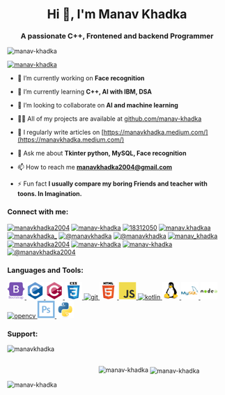 <h1 align="center">Hi 👋, I'm Manav Khadka</h1>
<h3 align="center">A passionate C++, Frontened and backend Programmer</h3>

<p align="left"> <img src="https://komarev.com/ghpvc/?username=manav-khadka&label=Profile%20views&color=0e75b6&style=flat" alt="manav-khadka" /> </p>

<p align="left"> <a href="https://github.com/ryo-ma/github-profile-trophy"><img src="https://github-profile-trophy.vercel.app/?username=manav-khadka" alt="manav-khadka" /></a> </p>

- 🔭 I’m currently working on **Face recognition**

- 🌱 I’m currently learning **C++, AI with IBM, DSA**

- 👯 I’m looking to collaborate on **AI and machine learning**

- 👨‍💻 All of my projects are available at [github.com/manav-khadka](github.com/manav-khadka)

- 📝 I regularly write articles on [https://manavkhadka.medium.com/](https://manavkhadka.medium.com/)

- 💬 Ask me about **Tkinter python, MySQL, Face recognition**

- 📫 How to reach me **manavkhadka2004@gmail.com**

- ⚡ Fun fact **I usually compare my boring Friends and teacher with toons. In Imagination.**

<h3 align="left">Connect with me:</h3>
<p align="left">
<a href="https://twitter.com/manavkhadka2004" target="blank"><img align="center" src="https://raw.githubusercontent.com/rahuldkjain/github-profile-readme-generator/master/src/images/icons/Social/twitter.svg" alt="manavkhadka2004" height="30" width="40" /></a>
<a href="https://linkedin.com/in/manav-khadka" target="blank"><img align="center" src="https://raw.githubusercontent.com/rahuldkjain/github-profile-readme-generator/master/src/images/icons/Social/linked-in-alt.svg" alt="manav-khadka" height="30" width="40" /></a>
<a href="https://stackoverflow.com/users/18312050" target="blank"><img align="center" src="https://raw.githubusercontent.com/rahuldkjain/github-profile-readme-generator/master/src/images/icons/Social/stack-overflow.svg" alt="18312050" height="30" width="40" /></a>
<a href="https://fb.com/manav.khadkaa" target="blank"><img align="center" src="https://raw.githubusercontent.com/rahuldkjain/github-profile-readme-generator/master/src/images/icons/Social/facebook.svg" alt="manav.khadkaa" height="30" width="40" /></a>
<a href="https://instagram.com/manavkhadka_" target="blank"><img align="center" src="https://raw.githubusercontent.com/rahuldkjain/github-profile-readme-generator/master/src/images/icons/Social/instagram.svg" alt="manavkhadka_" height="30" width="40" /></a>
<a href="https://hashnode.com/@manavkhadka" target="blank"><img align="center" src="https://raw.githubusercontent.com/rahuldkjain/github-profile-readme-generator/master/src/images/icons/Social/hashnode.svg" alt="@manavkhadka" height="30" width="40" /></a>
<a href="https://medium.com/@manavkhadka" target="blank"><img align="center" src="https://raw.githubusercontent.com/rahuldkjain/github-profile-readme-generator/master/src/images/icons/Social/medium.svg" alt="@manavkhadka" height="30" width="40" /></a>
<a href="https://www.codechef.com/users/manav_khadka" target="blank"><img align="center" src="https://cdn.jsdelivr.net/npm/simple-icons@3.1.0/icons/codechef.svg" alt="manav_khadka" height="30" width="40" /></a>
<a href="https://www.hackerrank.com/manavkhadka2004" target="blank"><img align="center" src="https://raw.githubusercontent.com/rahuldkjain/github-profile-readme-generator/master/src/images/icons/Social/hackerrank.svg" alt="manavkhadka2004" height="30" width="40" /></a>
<a href="https://codeforces.com/profile/manav-khadka" target="blank"><img align="center" src="https://raw.githubusercontent.com/rahuldkjain/github-profile-readme-generator/master/src/images/icons/Social/codeforces.svg" alt="manav-khadka" height="30" width="40" /></a>
<a href="https://www.leetcode.com/manav-khadka" target="blank"><img align="center" src="https://raw.githubusercontent.com/rahuldkjain/github-profile-readme-generator/master/src/images/icons/Social/leet-code.svg" alt="manav-khadka" height="30" width="40" /></a>
<a href="https://www.hackerearth.com/@manavkhadka2004" target="blank"><img align="center" src="https://raw.githubusercontent.com/rahuldkjain/github-profile-readme-generator/master/src/images/icons/Social/hackerearth.svg" alt="@manavkhadka2004" height="30" width="40" /></a>
</p>

<h3 align="left">Languages and Tools:</h3>
<p align="left"> <a href="https://getbootstrap.com" target="_blank" rel="noreferrer"> <img src="https://raw.githubusercontent.com/devicons/devicon/master/icons/bootstrap/bootstrap-plain-wordmark.svg" alt="bootstrap" width="40" height="40"/> </a> <a href="https://www.cprogramming.com/" target="_blank" rel="noreferrer"> <img src="https://raw.githubusercontent.com/devicons/devicon/master/icons/c/c-original.svg" alt="c" width="40" height="40"/> </a> <a href="https://www.w3schools.com/cpp/" target="_blank" rel="noreferrer"> <img src="https://raw.githubusercontent.com/devicons/devicon/master/icons/cplusplus/cplusplus-original.svg" alt="cplusplus" width="40" height="40"/> </a> <a href="https://www.w3schools.com/css/" target="_blank" rel="noreferrer"> <img src="https://raw.githubusercontent.com/devicons/devicon/master/icons/css3/css3-original-wordmark.svg" alt="css3" width="40" height="40"/> </a> <a href="https://git-scm.com/" target="_blank" rel="noreferrer"> <img src="https://www.vectorlogo.zone/logos/git-scm/git-scm-icon.svg" alt="git" width="40" height="40"/> </a> <a href="https://www.w3.org/html/" target="_blank" rel="noreferrer"> <img src="https://raw.githubusercontent.com/devicons/devicon/master/icons/html5/html5-original-wordmark.svg" alt="html5" width="40" height="40"/> </a> <a href="https://developer.mozilla.org/en-US/docs/Web/JavaScript" target="_blank" rel="noreferrer"> <img src="https://raw.githubusercontent.com/devicons/devicon/master/icons/javascript/javascript-original.svg" alt="javascript" width="40" height="40"/> </a> <a href="https://kotlinlang.org" target="_blank" rel="noreferrer"> <img src="https://www.vectorlogo.zone/logos/kotlinlang/kotlinlang-icon.svg" alt="kotlin" width="40" height="40"/> </a> <a href="https://www.linux.org/" target="_blank" rel="noreferrer"> <img src="https://raw.githubusercontent.com/devicons/devicon/master/icons/linux/linux-original.svg" alt="linux" width="40" height="40"/> </a> <a href="https://www.mysql.com/" target="_blank" rel="noreferrer"> <img src="https://raw.githubusercontent.com/devicons/devicon/master/icons/mysql/mysql-original-wordmark.svg" alt="mysql" width="40" height="40"/> </a> <a href="https://nodejs.org" target="_blank" rel="noreferrer"> <img src="https://raw.githubusercontent.com/devicons/devicon/master/icons/nodejs/nodejs-original-wordmark.svg" alt="nodejs" width="40" height="40"/> </a> <a href="https://opencv.org/" target="_blank" rel="noreferrer"> <img src="https://www.vectorlogo.zone/logos/opencv/opencv-icon.svg" alt="opencv" width="40" height="40"/> </a> <a href="https://www.photoshop.com/en" target="_blank" rel="noreferrer"> <img src="https://raw.githubusercontent.com/devicons/devicon/master/icons/photoshop/photoshop-line.svg" alt="photoshop" width="40" height="40"/> </a> <a href="https://www.python.org" target="_blank" rel="noreferrer"> <img src="https://raw.githubusercontent.com/devicons/devicon/master/icons/python/python-original.svg" alt="python" width="40" height="40"/> </a> </p>

<h3 align="left">Support:</h3>
<p><a href="https://www.buymeacoffee.com/manavkhadka"> <img align="left" src="https://cdn.buymeacoffee.com/buttons/v2/default-yellow.png" height="50" width="210" alt="manavkhadka" /></a></p><br><br>

<p><img align="left" src="https://github-readme-stats.vercel.app/api/top-langs?username=manav-khadka&show_icons=true&locale=en&layout=compact" alt="manav-khadka" /></p>

<p>&nbsp;<img align="center" src="https://github-readme-stats.vercel.app/api?username=manav-khadka&show_icons=true&locale=en" alt="manav-khadka" /></p>

<p><img align="center" src="https://github-readme-streak-stats.herokuapp.com/?user=manav-khadka&" alt="manav-khadka" /></p>

